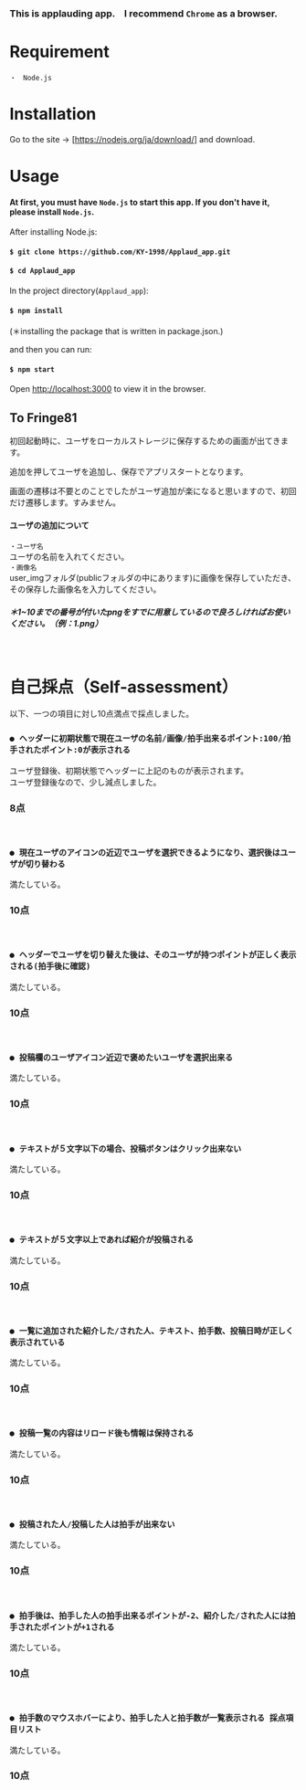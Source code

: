 ### This is applauding app.　I recommend `Chrome` as a browser.

# Requirement
`・　Node.js`

# Installation
Go to the site -> [https://nodejs.org/ja/download/] and download.

# Usage

#### At first, you must have `Node.js` to start this app. If you don't have it, please install `Node.js`.

After installing Node.js:

#### `$ git clone https://github.com/KY-1998/Applaud_app.git`

#### `$ cd Applaud_app`

In the project directory(`Applaud_app`):

#### `$ npm install`   
(＊installing the package that is written in package.json.)

and then you can run:

#### `$ npm start`

 Open [http://localhost:3000](http://localhost:3000) to view it in the browser.

## To Fringe81

初回起動時に、ユーザをローカルストレージに保存するための画面が出てきます。<br />

追加を押してユーザを追加し、保存でアプリスタートとなります。<br />

画面の遷移は不要とのことでしたがユーザ追加が楽になると思いますので、初回だけ遷移します。すみません。<br />


#### ユーザの追加について

`・ユーザ名`<br />
ユーザの名前を入れてください。
<br />
`・画像名`<br />
user_imgフォルダ(publicフォルダの中にあります)に画像を保存していただき、その保存した画像名を入力してください。<br />
##### ＊1~10までの番号が付いたpngをすでに用意しているので良ろしければお使いください。（例：1.png）
<br />



# 自己採点（Self-assessment）

以下、一つの項目に対し10点満点で採点しました。<br />
### `● ヘッダーに初期状態で現在ユーザの名前/画像/拍手出来るポイント:100/拍手されたポイント:0が表示される`
ユーザ登録後、初期状態でヘッダーに上記のものが表示されます。<br />
ユーザ登録後なので、少し減点しました。<br />
### 8点
<br />

### `● 現在ユーザのアイコンの近辺でユーザを選択できるようになり、選択後はユーザが切り替わる`
満たしている。<br />
### 10点
<br />

### `● ヘッダーでユーザを切り替えた後は、そのユーザが持つポイントが正しく表示される(拍手後に確認)`
満たしている。<br />
### 10点
<br />

### `● 投稿欄のユーザアイコン近辺で褒めたいユーザを選択出来る`
満たしている。<br />
### 10点
<br />

### `● テキストが５文字以下の場合、投稿ボタンはクリック出来ない`
満たしている。<br />
### 10点
<br />

### `● テキストが５文字以上であれば紹介が投稿される`
満たしている。<br />
### 10点
<br />

### `● 一覧に追加された紹介した/された人、テキスト、拍手数、投稿日時が正しく表示されている`
満たしている。<br />
### 10点
<br />

### `● 投稿一覧の内容はリロード後も情報は保持される`
満たしている。<br />
### 10点
<br />

### `● 投稿された人/投稿した人は拍手が出来ない`
満たしている。
### 10点
<br />

### `● 拍手後は、拍手した人の拍手出来るポイントが-2、紹介した/された人には拍手されたポイントが+1される`
満たしている。
### 10点
<br />


### `● 拍手数のマウスホバーにより、拍手した人と拍手数が一覧表示される 採点項目リスト`
満たしている。
### 10点
<br />
